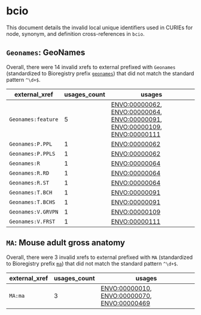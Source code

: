 # bcio

This document details the invalid local unique identifiers used in CURIEs
for node, synonym, and definition cross-references in `bcio`.


## `Geonames`: GeoNames

Overall, there were 14 invalid
xrefs to external prefixed with `Geonames` (standardized to Bioregistry
prefix [`geonames`](https://bioregistry.io/geonames)) that
did not match the standard pattern `^\d+$`.

| external_xref      |   usages_count | usages                                                                                                                                                                                                                                                                                                                    |
|--------------------|----------------|---------------------------------------------------------------------------------------------------------------------------------------------------------------------------------------------------------------------------------------------------------------------------------------------------------------------------|
| `Geonames:feature` |              5 | [ENVO:00000062](http://purl.obolibrary.org/obo/ENVO_00000062), [ENVO:00000064](http://purl.obolibrary.org/obo/ENVO_00000064), [ENVO:00000091](http://purl.obolibrary.org/obo/ENVO_00000091), [ENVO:00000109](http://purl.obolibrary.org/obo/ENVO_00000109), [ENVO:00000111](http://purl.obolibrary.org/obo/ENVO_00000111) |
| `Geonames:P.PPL`   |              1 | [ENVO:00000062](http://purl.obolibrary.org/obo/ENVO_00000062)                                                                                                                                                                                                                                                             |
| `Geonames:P.PPLS`  |              1 | [ENVO:00000062](http://purl.obolibrary.org/obo/ENVO_00000062)                                                                                                                                                                                                                                                             |
| `Geonames:R`       |              1 | [ENVO:00000064](http://purl.obolibrary.org/obo/ENVO_00000064)                                                                                                                                                                                                                                                             |
| `Geonames:R.RD`    |              1 | [ENVO:00000064](http://purl.obolibrary.org/obo/ENVO_00000064)                                                                                                                                                                                                                                                             |
| `Geonames:R.ST`    |              1 | [ENVO:00000064](http://purl.obolibrary.org/obo/ENVO_00000064)                                                                                                                                                                                                                                                             |
| `Geonames:T.BCH`   |              1 | [ENVO:00000091](http://purl.obolibrary.org/obo/ENVO_00000091)                                                                                                                                                                                                                                                             |
| `Geonames:T.BCHS`  |              1 | [ENVO:00000091](http://purl.obolibrary.org/obo/ENVO_00000091)                                                                                                                                                                                                                                                             |
| `Geonames:V.GRVPN` |              1 | [ENVO:00000109](http://purl.obolibrary.org/obo/ENVO_00000109)                                                                                                                                                                                                                                                             |
| `Geonames:V.FRST`  |              1 | [ENVO:00000111](http://purl.obolibrary.org/obo/ENVO_00000111)                                                                                                                                                                                                                                                             |

## `MA`: Mouse adult gross anatomy

Overall, there were 3 invalid
xrefs to external prefixed with `MA` (standardized to Bioregistry
prefix [`ma`](https://bioregistry.io/ma)) that
did not match the standard pattern `^\d+$`.

| external_xref   |   usages_count | usages                                                                                                                                                                                      |
|-----------------|----------------|---------------------------------------------------------------------------------------------------------------------------------------------------------------------------------------------|
| `MA:ma`         |              3 | [ENVO:00000010](http://purl.obolibrary.org/obo/ENVO_00000010), [ENVO:00000070](http://purl.obolibrary.org/obo/ENVO_00000070), [ENVO:00000469](http://purl.obolibrary.org/obo/ENVO_00000469) |

